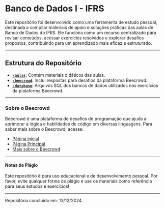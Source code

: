 # Banco de Dados I - IFRS

Este repositório foi desenvolvido como uma ferramenta de estudo pessoal, destinada a compilar materiais de apoio e soluções práticas das aulas de Banco de Dados do IFRS. Ele funciona como um recurso centralizado para revisar conteúdos, acessar exercícios resolvidos e explorar desafios propostos, contribuindo para um aprendizado mais eficaz e estruturado.

---

## Estrutura do Repositório

- **[`/aulas`](aulas/)**: Contém materiais didáticos das aulas.
- **[`/beecrowd`](beecrowd/)**: Inclui respostas para desafios da plataforma Beecrowd.
- **[`/database`](database/)**: Arquivos SQL dos bancos de dados utilizados nos exercícios da plataforma Beecrowd.

---

### Sobre o Beecrowd

Beecrowd é uma plataforma de desafios de programação que ajuda a aprimorar a lógica e habilidades de código em diversas linguagens. Para saber mais sobre o Beecrowd, acesse:

- [Página inicial](https://beecrowd.com/pt/)
- [Página Principal](https://judge.beecrowd.com/pt)
- [Mais sobre o Beecrowd](https://beecrowd.com/pt/sobre-nos/)

---

#### Notas de Plágio

Este repositório é para uso educacional e de desenvolvimento pessoal. Por favor, evite qualquer forma de plágio e use os materiais como referência para seus estudos e exercícios!

---
Repositório concluído em: 13/12/2024.
